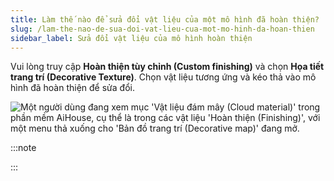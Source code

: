 ```yaml
---
title: Làm thế nào để sửa đổi vật liệu của một mô hình đã hoàn thiện?
slug: /lam-the-nao-de-sua-doi-vat-lieu-cua-mot-mo-hinh-da-hoan-thien
sidebar_label: Sửa đổi vật liệu của mô hình hoàn thiện
---
```


Vui lòng truy cập **Hoàn thiện tùy chỉnh (Custom finishing)** và chọn **Họa tiết trang trí (Decorative Texture)**. Chọn vật liệu tương ứng và kéo thả vào mô hình đã hoàn thiện để sửa đổi.

![Một người dùng đang xem mục 'Vật liệu đám mây (Cloud material)' trong phần mềm AiHouse, cụ thể là trong các vật liệu 'Hoàn thiện (Finishing)', với một menu thả xuống cho 'Bản đồ trang trí (Decorative map)' đang mở.](https://storage.googleapis.com/jegavn_kb/images/611ad165-390e-4451-a3d7-5a2afe5cc5fc.png)

:::note

:::